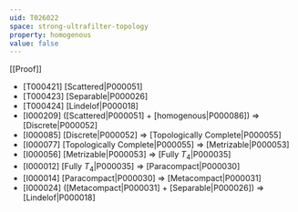 ```yaml
---
uid: T026022
space: strong-ultrafilter-topology
property: homogenous
value: false
---
```

[[Proof]]

* [T000421] [Scattered|P000051]
* [T000423] [Separable|P000026]
* [T000424] [Lindelof|P000018]
* [I000209] ([Scattered|P000051] + [homogenous|P000086]) => [Discrete|P000052]
* [I000085] [Discrete|P000052] => [Topologically Complete|P000055]
* [I000077] [Topologically Complete|P000055] => [Metrizable|P000053]
* [I000056] [Metrizable|P000053] => [Fully $T_4$|P000035]
* [I000012] [Fully $T_4$|P000035] => [Paracompact|P000030]
* [I000014] [Paracompact|P000030] => [Metacompact|P000031]
* [I000024] ([Metacompact|P000031] + [Separable|P000026]) => [Lindelof|P000018]

